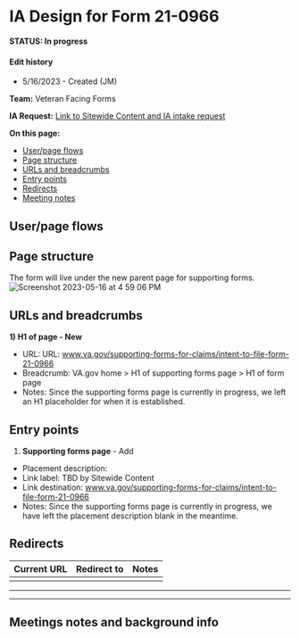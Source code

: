 # IA Design for Form 21-0966
**STATUS: In progress**

#### Edit history
- 5/16/2023 - Created (JM)

**Team:** Veteran Facing Forms

**IA Request:** [Link to Sitewide Content and IA intake request](https://app.zenhub.com/workspaces/sitewide-content-accessibility-and-ia-63a1d63232beba0011a7833f/issues/gh/department-of-veterans-affairs/va.gov-team/56313)

**On this page:**
- [User/page flows](#flows)
- [Page structure](#map)
- [URLs and breadcrumbs](#url)
- [Entry points](#nav)
- [Redirects](#redirects)
- [Meeting notes](#notes)


## <a name="flows"></a>User/page flows <br>


## <a name="map"></a>Page structure<br>
The form will live under the new parent page for supporting forms.
![Screenshot 2023-05-16 at 4 59 06 PM](https://github.com/department-of-veterans-affairs/va.gov-team/assets/122128479/4f7e7881-d3e1-4cc1-8a74-a39b1456486b)


## <a name="url"></a>URLs and breadcrumbs
**1) H1 of page - New**
- URL: URL: www.va.gov/supporting-forms-for-claims/intent-to-file-form-21-0966
- Breadcrumb: VA.gov home > H1 of supporting forms page > H1 of form page
- Notes: Since the supporting forms page is currently in progress, we left an H1 placeholder for when it is established.


## <a name="nav"></a>Entry points <br>
1. **Supporting forms page** - Add
  - Placement description: 
  - Link label: TBD by Sitewide Content
  - Link destination: www.va.gov/supporting-forms-for-claims/intent-to-file-form-21-0966
  - Notes: Since the supporting forms page is currently in progress, we have left the placement description blank in the meantime.
 

## <a name="redirects"></a>Redirects <br>


Current URL | Redirect to | Notes
--- | --- | ---
 |  | 
 




<hr>
<hr>

## <a name="notes"></a>Meetings notes and background info
